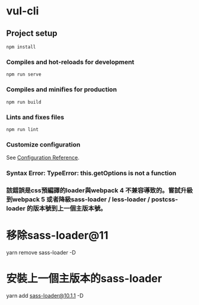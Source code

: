 # vul-cli

## Project setup
```
npm install
```

### Compiles and hot-reloads for development
```
npm run serve
```

### Compiles and minifies for production
```
npm run build
```

### Lints and fixes files
```
npm run lint
```

### Customize configuration
See [Configuration Reference](https://cli.vuejs.org/config/).

### Syntax Error: TypeError: this.getOptions is not a function
### 該錯誤是css預編譯的loader與webpack 4 不兼容導致的。嘗試升級到webpack 5 或者降級sass-loader / less-loader / postcss-loader 的版本號到上一個主版本號。
# 移除sass-loader@11
yarn remove  sass-loader -D
# 安裝上一個主版本的sass-loader
yarn add sass-loader@10.1.1 -D
